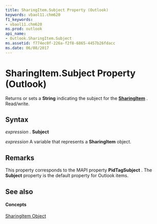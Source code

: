 ```yaml
---
title: SharingItem.Subject Property (Outlook)
keywords: vbaol11.chm620
f1_keywords:
- vbaol11.chm620
ms.prod: outlook
api_name:
- Outlook.SharingItem.Subject
ms.assetid: f774ec0f-226a-f2f8-6865-4457b26fdacc
ms.date: 06/08/2017
---
```



# SharingItem.Subject Property (Outlook)

Returns or sets a  **String** indicating the subject for the **[SharingItem](sharingitem-object-outlook.md)** . Read/write.


## Syntax

 _expression_ . **Subject**

 _expression_ A variable that represents a **SharingItem** object.


## Remarks

This property corresponds to the MAPI property  **PidTagSubject** . The **Subject** property is the default property for Outlook items.


## See also


#### Concepts


[SharingItem Object](sharingitem-object-outlook.md)

